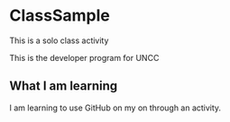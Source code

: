 # ClassSample
This is a solo class activity

This is the developer program for UNCC

## What I am learning

I am learning to use GitHub on my on through an activity. 


